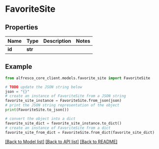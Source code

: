 # FavoriteSite


## Properties

Name | Type | Description | Notes
------------ | ------------- | ------------- | -------------
**id** | **str** |  | 

## Example

```python
from alfresco_core_client.models.favorite_site import FavoriteSite

# TODO update the JSON string below
json = "{}"
# create an instance of FavoriteSite from a JSON string
favorite_site_instance = FavoriteSite.from_json(json)
# print the JSON string representation of the object
print(FavoriteSite.to_json())

# convert the object into a dict
favorite_site_dict = favorite_site_instance.to_dict()
# create an instance of FavoriteSite from a dict
favorite_site_from_dict = FavoriteSite.from_dict(favorite_site_dict)
```
[[Back to Model list]](../README.md#documentation-for-models) [[Back to API list]](../README.md#documentation-for-api-endpoints) [[Back to README]](../README.md)


